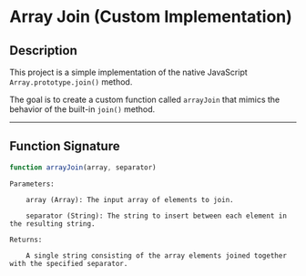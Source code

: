 # Array Join (Custom Implementation)

## Description

This project is a simple implementation of the native JavaScript `Array.prototype.join()` method.

The goal is to create a custom function called `arrayJoin` that mimics the behavior of the built-in `join()` method.

---

## Function Signature

```javascript
function arrayJoin(array, separator)
```

    Parameters:

        array (Array): The input array of elements to join.

        separator (String): The string to insert between each element in the resulting string.

    Returns:

        A single string consisting of the array elements joined together with the specified separator.
